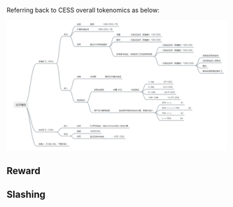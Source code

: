 Referring back to CESS overall tokenomics as below:

![CESS Tokenomics](../assets/storage-node/reward/tokenomics-v1.png)

## Reward

## Slashing
